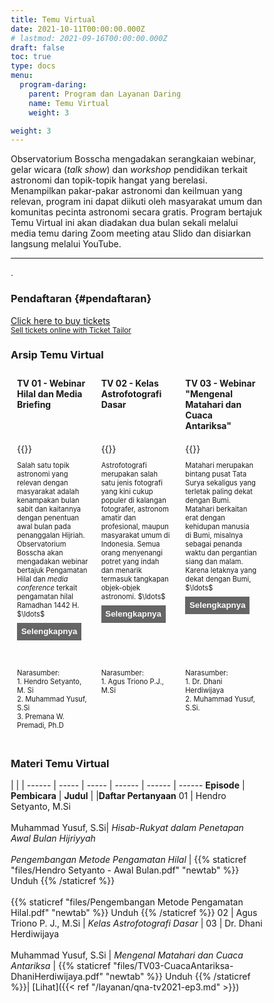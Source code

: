 ```yaml
---
title: Temu Virtual
date: 2021-10-11T00:00:00.000Z
# lastmod: 2021-09-16T00:00:00.000Z
draft: false
toc: true
type: docs
menu:
  program-daring:
    parent: Program dan Layanan Daring
    name: Temu Virtual
    weight: 3

weight: 3
---
```


Observatorium Bosscha mengadakan serangkaian webinar, gelar wicara (<i>talk show</i>) dan <i>workshop</i> pendidikan terkait astronomi dan topik-topik hangat yang berelasi. Menampilkan pakar-pakar astronomi dan keilmuan yang relevan, program ini dapat diikuti oleh masyarakat umum dan komunitas pecinta astronomi secara gratis. Program bertajuk Temu Virtual ini akan diadakan dua bulan sekali melalui media temu daring Zoom meeting atau Slido dan disiarkan langsung melalui YouTube.

---

<!-- **25 September 2021** <br>
**Temu Virtual 3 - Mengenal Matahari dan Cuaca Antariksa** <br>
**Narasumber: Dr. Dhani Herdiwijaya, Muhammad Yusuf** <br>
<img src="/img/tv3.png"></img>
Matahari merupakan bintang pusat Tata Surya sekaligus yang terletak paling dekat dengan Bumi. Matahari berkaitan erat dengan kehidupan manusia di Bumi, misalnya sebagai penanda waktu dan pergantian siang dan malam. Karena letaknya yang dekat dengan Bumi, Matahari dapat dipelajari secara intensif oleh para astronom baik menggunakan teleskop dari permukaan Bumi maupun wahana antariksa. 

Seminar ini ditujukan untuk memberikan pengetahuan tentang dinamika Matahari dan pentingnya pemantauan yang berkelanjutan dan ekstensif terkait Matahari. Kita akan meninjau apa saja yang telah kita pelajari tentang Matahari dari pengamatan, baik ruang angkasa maupun landas Bumi, khususnya apa yang kita ketahui tentang aktivitas Matahari, di antaranya semburan Matahari, siklus Matahari, serta dampak Matahari terhadap lingkungan Bumi (cuaca antariksa). Selain itu, kita juga akan mencoba mengamati Matahari dengan menggunakan teleskop yang tersedia di Observatorium Bosscha. -->
. 
### Pendaftaran {#pendaftaran}

<!-- Ticket Tailor Widget. Paste this in to your website where you want the widget to appear. Do no change the code or the widget may not work properly. -->
<div class="tt-widget"><div class="tt-widget-fallback"><p><a href="https://www.tickettailor.com/all-tickets/obsbosscha/?ref=website_widget" target="_blank">Click here to buy tickets</a><br /><small><a href="https://www.tickettailor.com?rf=wdg" class="tt-widget-powered">Sell tickets online with Ticket Tailor</a></small></p></div><script src="https://cdn.tickettailor.com/js/widgets/min/widget.js" data-url="https://www.tickettailor.com/all-tickets/obsbosscha/" data-type="inline" data-inline-minimal="true" data-inline-show-logo="false" data-inline-bg-fill="false" data-inline-inherit-ref-from-url-param="" data-inline-ref="website_widget"></script></div>
<!-- End of Ticket Tailor Widget -->

### Arsip Temu Virtual

<style>
* {
  box-sizing: border-box;
}

/* Create three equal columns that floats next to each other */
.column {
  float: left;
  width: 33.33%;
  padding: 10px;
  /* text-align: justify;
  text-justify: inter-word; */
  }

/* Clear floats after the columns */
.row:after {
  content: "";
  display: table;
  clear: both;
}

/* div.desc {
  padding: 20px;
} */

/* @media screen and (min-width: 601px) {
  p {
    font-size: 16px;
  }
}

@media screen and (max-width: 600px) {
  p {
    font-size: 14px;
  }
} */

.showmore {
  font-size: 0.8em;
}

.showmore .more, .showmore.show .dots {
  display: none
}

.showmore.show .more {
  display: inline
}

.showmore button {
  cursor: pointer;
  display: block;
  margin-top: 0.5em;
  margin-bottom: 1em;
  font-weight: bold;
  background-color: #656565;
  color: white;
  border: none;
  outline: none;
  padding: 0.5em;
}

.tombol {
  background-color: #417AF5; /* blue */
  border: none;
  color: white;
  padding: 5px 15px;
  text-align: center;
  text-decoration: none;
  display: inline-block;
  font-size: 16px;
}
</style>

<div class="row">
  <div class="column">
    <b>TV 01 - Webinar Hilal dan Media Briefing</b>
  </div>
  <div class="column">
    <b>TV 02 - Kelas Astrofotografi Dasar</b>
  </div>
  <div class="column">
    <b>TV 03 - Webinar "Mengenal Matahari dan Cuaca Antariksa" </b>
  </div>
</div>

<div class="row">
  <div class="column">
    {{<youtube Q22TBPiTgXk>}}
    <p style="font-size: .8em" class="showmore">
    Salah satu topik astronomi yang relevan dengan masyarakat adalah kenampakan bulan sabit dan kaitannya dengan penentuan awal bulan pada penanggalan Hijriah. Observatorium Bosscha akan mengadakan webinar bertajuk Pengamatan Hilal dan <i>media conference</i> terkait pengamatan hilal Ramadhan 1442 H. <span class="dots">$\ldots$</span><span class="more"> Acara ini dilakukan melalui Zoom <i>meeting</i> dan dapat diikuti oleh masyarakat umum dan wartawan secara gratis.</span>
     <button>Selengkapnya</button>
    </p>
  </div>
  <div class="column">
        {{<youtube >}}
    <p style="font-size: .8em" class="showmore">
    Astrofotografi merupakan salah satu jenis fotografi yang kini cukup populer di kalangan fotografer, astronom amatir dan profesional, maupun masyarakat umum di Indonesia. Semua orang menyenangi potret yang indah dan menarik termasuk tangkapan objek-objek astronomi.  <span class="dots">$\ldots$</span><span class="more">Menariknya, citra astrofotografi tidak hanya dinilai sebagai produk dengan daya jual visual dan seni yang tinggi, astrofotografi dapat digunakan sebagai media komunikasi sains yang kuat dan bermakna.</span>
     <button>Selengkapnya</button>
    </p>
  </div>
  <div class="column">
        {{<youtube 5lR6-rbiXs4>}}
    <p style="font-size: .8em" class="showmore">
    Matahari merupakan bintang pusat Tata Surya sekaligus yang terletak paling dekat dengan Bumi. Matahari berkaitan erat dengan kehidupan manusia di Bumi, misalnya sebagai penanda waktu dan pergantian siang dan malam. Karena letaknya yang dekat dengan Bumi, <span class="dots">$\ldots$</span><span class="more"> Matahari dapat dipelajari secara intensif oleh para astronom baik menggunakan teleskop dari permukaan Bumi maupun wahana antariksa.</span>
     <button>Selengkapnya</button>
    </p>
  </div>
</div>

<div class="row">
  <div class="column">
    <p style="font-size: .8em">Narasumber: <br> 1. Hendro Setyanto, M. Si <br>  2. Muhammad Yusuf, S.Si<br> 3. Premana W. Premadi, Ph.D</p>
  </div>
  <div class="column">
    <p style="font-size: .8em">Narasumber: <br> 1. Agus Triono P.J., M.Si</p>
  </div>
  <div class="column">
    <p style="font-size: .8em">Narasumber: <br> 1. Dr. Dhani Herdiwijaya <br>  2. Muhammad Yusuf, S.Si.</p>
  </div>
</div>

### Materi Temu Virtual

  | | |
------ | ----- | ----- | ------ | ------ | ------
**Episode** | **Pembicara** | **Judul** | |**Daftar Pertanyaan**
01 | Hendro Setyanto, M.Si <br><br>  Muhammad Yusuf, S.Si| *Hisab-Rukyat dalam Penetapan Awal Bulan Hijriyyah*<br><br>*Pengembangan Metode Pengamatan Hilal*  | {{% staticref "files/Hendro Setyanto - Awal Bulan.pdf" "newtab" %}} Unduh {{% /staticref %}}<br><br>{{% staticref "files/Pengembangan Metode Pengamatan Hilal.pdf" "newtab" %}} Unduh {{% /staticref %}}
02 | Agus Triono P. J., M.Si | *Kelas Astrofotografi Dasar* |
03 | Dr. Dhani Herdiwijaya<br><br> Muhammad Yusuf, S.Si | *Mengenal Matahari dan Cuaca Antariksa* | {{% staticref "files/TV03-CuacaAntariksa-DhaniHerdiwijaya.pdf" "newtab" %}} Unduh {{% /staticref %}}|  [Lihat]({{< ref "/layanan/qna-tv2021-ep3.md" >}})

<style>
.tombol {
  background-color: #417AF5; /* blue */
  border: none;
  color: white;
  padding: 5px 15px;
  text-align: center;
  text-decoration: none;
  display: inline-block;
  font-size: 16px;
}
</style>

<script>
  document.querySelectorAll(".showmore").forEach(function (p) {
   p.querySelector("button").addEventListener("click", function () {
    p.classList.toggle("show");
    this.textContent = p.classList.contains("show") ? "Persingkat" : "Selengkapnya";
   });
 });
</script>

